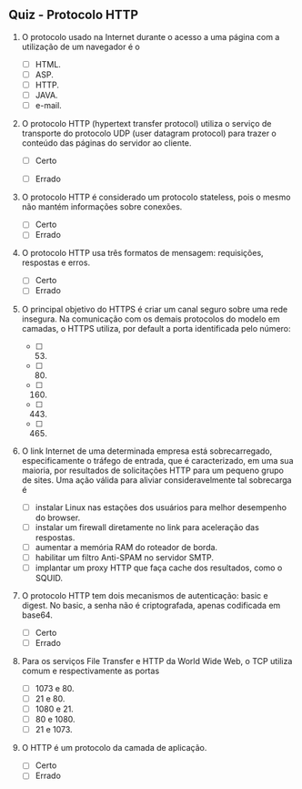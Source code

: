 ## Quiz - Protocolo HTTP

1. O protocolo usado na Internet durante o acesso a uma página com a utilização de um navegador é o

   - [ ] HTML.
   - [ ] ASP.
   - [ ] HTTP.
   - [ ] JAVA.
   - [ ] e-mail. 

1. O protocolo HTTP (hypertext transfer protocol) utiliza o serviço de transporte do protocolo UDP (user datagram protocol) para trazer o conteúdo das páginas do servidor ao cliente.

   - [ ] Certo
   - [ ] Errado 


2. O protocolo HTTP é considerado um protocolo stateless, pois o mesmo não mantém informações sobre conexões.

   - [ ] Certo
   - [ ] Errado 

3. O protocolo HTTP usa três formatos de mensagem: requisições, respostas e erros.

   - [ ] Certo
   - [ ] Errado 

4. O principal objetivo do HTTPS é criar um canal seguro sobre uma rede insegura. Na comunicação com os demais protocolos do modelo em camadas, o HTTPS utiliza, por default a porta identificada pelo número:

   - [ ] 53.
   - [ ] 80.
   - [ ] 160.
   - [ ] 443.
   - [ ] 465. 

5. O link Internet de uma determinada empresa está sobrecarregado, especificamente o tráfego de entrada, que é caracterizado, em uma sua maioria, por resultados de solicitações HTTP para um pequeno grupo de sites. Uma ação válida para aliviar consideravelmente tal sobrecarga é

   - [ ] instalar Linux nas estações dos usuários para melhor desempenho do browser.
   - [ ] instalar um firewall diretamente no link para aceleração das respostas.
   - [ ] aumentar a memória RAM do roteador de borda.
   - [ ] habilitar um filtro Anti-SPAM no servidor SMTP.
   - [ ] implantar um proxy HTTP que faça cache dos resultados, como o SQUID.

6. O protocolo HTTP tem dois mecanismos de autenticação: basic e digest. No basic, a senha não é criptografada, apenas codificada em base64.

   - [ ] Certo
   - [ ] Errado 

7. Para os serviços File Transfer e HTTP da World Wide Web, o TCP utiliza comum e respectivamente as portas

    - [ ] 1073 e 80.
    - [ ] 21 e 80.
    - [ ] 1080 e 21.
    - [ ] 80 e 1080.
    - [ ] 21 e 1073. 

8. O HTTP é um protocolo da camada de aplicação.

   - [ ] Certo
   - [ ] Errado 